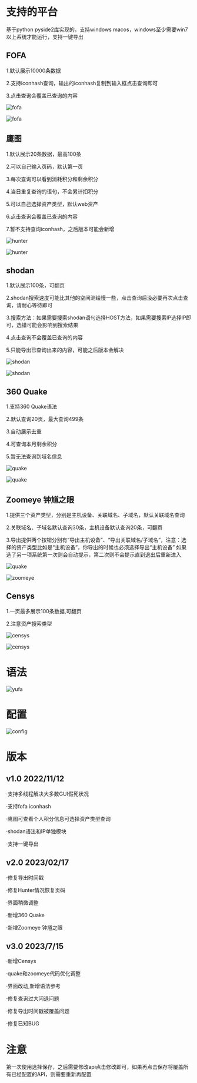 # 支持的平台

基于python pyside2库实现的，支持windows macos，windows至少需要win7以上系统才能运行，支持一键导出



## FOFA



1.默认展示10000条数据



2.支持iconhash查询，输出的iconhash复制到输入框点击查询即可



3.点击查询会覆盖已查询的内容


![fofa](image/fofa.png)

![fofa](image/fofa_export.png)


## 鹰图



1.默认展示20条数据，最高100条 



2.可以自己输入页码，默认第一页 



3.每次查询可以看到消耗积分和剩余积分



4.当日重复查询的语句，不会累计扣积分



5.可以自己选择资产类型，默认web资产



6.点击查询会覆盖已查询的内容



7.暂不支持查询iconhash，之后版本可能会新增


![hunter](image/hunter.png)



![hunter](image/hunter_export.png)

## shodan



1.默认展示100条，可翻页   



2.shodan搜索速度可能比其他的空间测绘慢一些，点击查询后没必要再次点击查询，请耐心等待即可   

 

3.搜索方法：如果需要搜索shodan语句选择HOST方法，如果需要搜索IP选择IP即可，选错可能会影响到搜索结果



4.点击查询不会覆盖已查询的内容



5.只能导出已查询出来的内容，可能之后版本会解决

![shodan](image/shodan.png)



![shodan](image/shodan_export.png)



## 360 Quake

1.支持360 Quake语法



2.默认查询20页，最大查询499条



3.自动展示去重



4.可查询本月剩余积分



5.暂无法查询到域名信息

![quake](image/quake.png)



![quake](image/quake_export.png)



## Zoomeye 钟馗之眼

1.提供三个资产类型，分别是主机设备、关联域名、子域名，默认关联域名查询



2.关联域名、子域名默认查询30条，主机设备默认查询20条，可翻页



3.导出提供两个按钮分别有“导出主机设备”、“导出关联域名/子域名”，注意：选择的资产类型比如是“主机设备”，你导出的时候也必须选择导出“主机设备” 如果选了另一项系统第一次则会自动提示，第二次则不会提示直到退出后重新进入

![quake](image/zoomeye.png)



![zoomeye](image/zoomeye_export.png)



## Censys

1.一页最多展示100条数据,可翻页 

2.注意资产搜索类型

![censys](image/censys.png)



![censys](image/censys_export.png)



# 语法

![yufa](image/yufa.png)



# 配置

![config](image/config.png)



# 版本

## v1.0 2022/11/12


·支持多线程解决大多数GUI假死状况



·支持fofa iconhash



·鹰图可查看个人积分信息可选择资产类型查询



·shodan语法和IP单独模块



·支持一键导出 



## v2.0 2023/02/17


·修复导出时间戳


·修复Hunter情况恢复页码


·界面稍微调整


·新增360 Quake


·新增Zoomeye 钟馗之眼



## v3.0 2023/7/15

·新增Censys

·quake和zoomeye代码优化调整

·界面改动,新增语法参考

·修复查询过大闪退问题

·修复导出时间戳被覆盖问题

·修复已知BUG



# 注意

第一次使用选择保存，之后需要修改api点击修改即可，如果再点击保存将覆盖所有已经配置的API，则需要重新再配置
